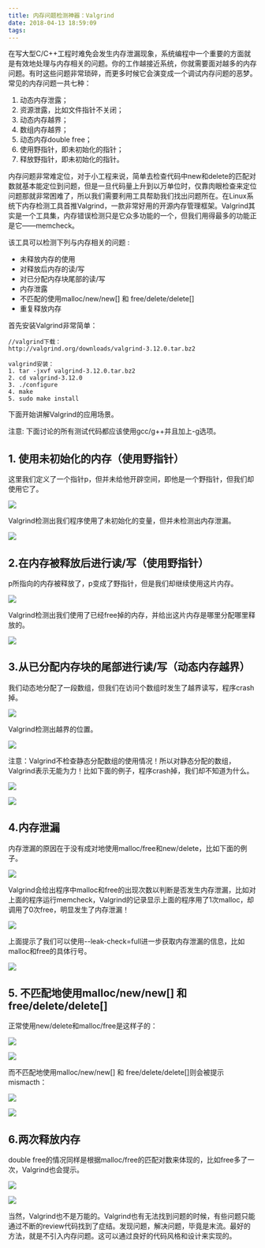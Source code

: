 ```yaml
---
title: 内存问题检测神器：Valgrind
date: 2018-04-13 18:59:09
tags:
---
```

在写大型C/C++工程时难免会发生内存泄漏现象，系统编程中一个重要的方面就是有效地处理与内存相关的问题。你的工作越接近系统，你就需要面对越多的内存问题。有时这些问题非常琐碎，而更多时候它会演变成一个调试内存问题的恶梦。 常见的内存问题一共七种：
1. 动态内存泄露；
2. 资源泄露，比如文件指针不关闭；
3. 动态内存越界；
4. 数组内存越界；
5. 动态内存double free；
6. 使用野指针，即未初始化的指针；
7. 释放野指针，即未初始化的指针。


内存问题非常难定位，对于小工程来说，简单去检查代码中new和delete的匹配对数就基本能定位到问题，但是一旦代码量上升到以万单位时，仅靠肉眼检查来定位问题那就非常困难了，所以我们需要利用工具帮助我们找出问题所在。在Linux系统下内存检测工具首推Valgrind，一款非常好用的开源内存管理框架。Valgrind其实是一个工具集，内存错误检测只是它众多功能的一个，但我们用得最多的功能正是它——memcheck。

该工具可以检测下列与内存相关的问题 :

- 未释放内存的使用
- 对释放后内存的读/写
- 对已分配内存块尾部的读/写
- 内存泄露
- 不匹配的使用malloc/new/new[] 和 free/delete/delete[]
- 重复释放内存



首先安装Valgrind非常简单：
```
//valgrind下载：
http://valgrind.org/downloads/valgrind-3.12.0.tar.bz2

valgrind安装：
1. tar -jxvf valgrind-3.12.0.tar.bz2
2. cd valgrind-3.12.0
3. ./configure
4. make
5. sudo make install
```


下面开始讲解Valgrind的应用场景。

注意: 下面讨论的所有测试代码都应该使用gcc/g++并且加上-g选项。

## 1. 使用未初始化的内存（使用野指针）
这里我们定义了一个指针p，但并未给他开辟空间，即他是一个野指针，但我们却使用它了。

![](1093303-20180413193554002-1364573355.jpg)



Valgrind检测出我们程序使用了未初始化的变量，但并未检测出内存泄漏。

![](1093303-20180413193604735-1875378577.jpg)



## 2.在内存被释放后进行读/写（使用野指针）
p所指向的内存被释放了，p变成了野指针，但是我们却继续使用这片内存。

![](1093303-20180413193613574-1154240221.jpg)



Valgrind检测出我们使用了已经free掉的内存，并给出这片内存是哪里分配哪里释放的。

![](1093303-20180413193624421-247811116.jpg)


## 3.从已分配内存块的尾部进行读/写（动态内存越界）
我们动态地分配了一段数组，但我们在访问个数组时发生了越界读写，程序crash掉。

![](1093303-20180413193638871-928305119.jpg)


Valgrind检测出越界的位置。

![](1093303-20180413193651410-2101563201.jpg)



注意：Valgrind不检查静态分配数组的使用情况！所以对静态分配的数组，Valgrind表示无能为力！比如下面的例子，程序crash掉，我们却不知道为什么。

![](1093303-20180413193706246-508790416.jpg)


![](1093303-20180413193716994-628209858.jpg)



## 4.内存泄漏
内存泄漏的原因在于没有成对地使用malloc/free和new/delete，比如下面的例子。

![](1093303-20180413193726929-641784050.jpg)



Valgrind会给出程序中malloc和free的出现次数以判断是否发生内存泄漏，比如对上面的程序运行memcheck，Valgrind的记录显示上面的程序用了1次malloc，却调用了0次free，明显发生了内存泄漏！

![](1093303-20180413193738724-1869262186.jpg)



上面提示了我们可以使用--leak-check=full进一步获取内存泄漏的信息，比如malloc和free的具体行号。

![](1093303-20180413193750769-1501914916.jpg)



## 5. 不匹配地使用malloc/new/new[] 和 free/delete/delete[]

正常使用new/delete和malloc/free是这样子的：

![](1093303-20180413193802975-763647802.jpg)


![](1093303-20180413193817047-1922627647.jpg)



而不匹配地使用malloc/new/new[] 和 free/delete/delete[]则会被提示mismacth：

![](1093303-20180413193830425-1531404607.jpg)


![](1093303-20180413193844415-122107118.jpg)



## 6.两次释放内存
double free的情况同样是根据malloc/free的匹配对数来体现的，比如free多了一次，Valgrind也会提示。

![](1093303-20180413193909777-1273155147.jpg)


![](1093303-20180413193923068-1690539405.jpg)




当然，Valgrind也不是万能的。Valgrind也有无法找到问题的时候，有些问题只能通过不断的review代码找到了症结。发现问题，解决问题，毕竟是末流。最好的方法，就是不引入内存问题。这可以通过良好的代码风格和设计来实现的。